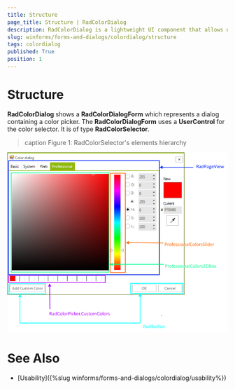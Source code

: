 ```yaml
---
title: Structure
page_title: Structure | RadColorDialog
description: RadColorDialog is a lightweight UI component that allows users to select from RGB or HEX color models.
slug: winforms/forms-and-dialogs/colordialog/structure
tags: colordialog
published: True
position: 1 
---
```


# Structure 

__RadColorDialog__ shows a __RadColorDialogForm__ which represents a dialog containing a color picker. The __RadColorDialogForm__ uses a __UserControl__ for the color selector. It is of type __RadColorSelector__.

>caption Figure 1: RadColorSelector's elements hierarchy

![colordialog-structure 001](images/colordialog-structure001.png)


# See Also

* [Usability]({%slug winforms/forms-and-dialogs/colordialog/usability%})
